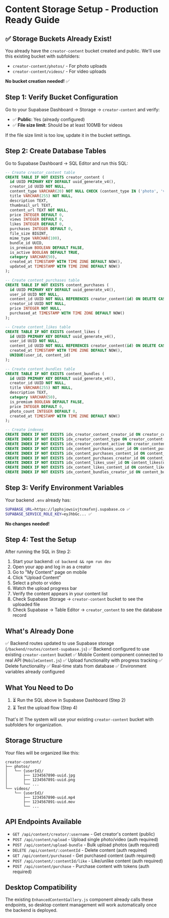 # Content Storage Setup - Production Ready Guide

## ✅ Storage Buckets Already Exist!

You already have the `creator-content` bucket created and public. We'll use this existing bucket with subfolders:
- `creator-content/photos/` - For photo uploads
- `creator-content/videos/` - For video uploads

**No bucket creation needed!** ✅

## Step 1: Verify Bucket Configuration

Go to your Supabase Dashboard → Storage → `creator-content` and verify:
- ✅ **Public**: Yes (already configured)
- ✅ **File size limit**: Should be at least 100MB for videos

If the file size limit is too low, update it in the bucket settings.

## Step 2: Create Database Tables

Go to Supabase Dashboard → SQL Editor and run this SQL:

```sql
-- Create creator_content table
CREATE TABLE IF NOT EXISTS creator_content (
  id UUID PRIMARY KEY DEFAULT uuid_generate_v4(),
  creator_id UUID NOT NULL,
  content_type VARCHAR(20) NOT NULL CHECK (content_type IN ('photo', 'video')),
  title VARCHAR(255) NOT NULL,
  description TEXT,
  thumbnail_url TEXT,
  content_url TEXT NOT NULL,
  price INTEGER DEFAULT 0,
  views INTEGER DEFAULT 0,
  likes INTEGER DEFAULT 0,
  purchases INTEGER DEFAULT 0,
  file_size BIGINT,
  mime_type VARCHAR(100),
  bundle_id UUID,
  is_premium BOOLEAN DEFAULT FALSE,
  is_active BOOLEAN DEFAULT TRUE,
  category VARCHAR(50),
  created_at TIMESTAMP WITH TIME ZONE DEFAULT NOW(),
  updated_at TIMESTAMP WITH TIME ZONE DEFAULT NOW()
);

-- Create content_purchases table
CREATE TABLE IF NOT EXISTS content_purchases (
  id UUID PRIMARY KEY DEFAULT uuid_generate_v4(),
  user_id UUID NOT NULL,
  content_id UUID NOT NULL REFERENCES creator_content(id) ON DELETE CASCADE,
  creator_id UUID NOT NULL,
  price INTEGER NOT NULL,
  purchased_at TIMESTAMP WITH TIME ZONE DEFAULT NOW()
);

-- Create content_likes table
CREATE TABLE IF NOT EXISTS content_likes (
  id UUID PRIMARY KEY DEFAULT uuid_generate_v4(),
  user_id UUID NOT NULL,
  content_id UUID NOT NULL REFERENCES creator_content(id) ON DELETE CASCADE,
  created_at TIMESTAMP WITH TIME ZONE DEFAULT NOW(),
  UNIQUE(user_id, content_id)
);

-- Create content_bundles table
CREATE TABLE IF NOT EXISTS content_bundles (
  id UUID PRIMARY KEY DEFAULT uuid_generate_v4(),
  creator_id UUID NOT NULL,
  title VARCHAR(255) NOT NULL,
  description TEXT,
  category VARCHAR(50),
  is_premium BOOLEAN DEFAULT FALSE,
  price INTEGER DEFAULT 0,
  photo_count INTEGER DEFAULT 0,
  created_at TIMESTAMP WITH TIME ZONE DEFAULT NOW()
);

-- Create indexes
CREATE INDEX IF NOT EXISTS idx_creator_content_creator_id ON creator_content(creator_id);
CREATE INDEX IF NOT EXISTS idx_creator_content_type ON creator_content(content_type);
CREATE INDEX IF NOT EXISTS idx_creator_content_active ON creator_content(is_active);
CREATE INDEX IF NOT EXISTS idx_content_purchases_user_id ON content_purchases(user_id);
CREATE INDEX IF NOT EXISTS idx_content_purchases_content_id ON content_purchases(content_id);
CREATE INDEX IF NOT EXISTS idx_content_purchases_creator_id ON content_purchases(creator_id);
CREATE INDEX IF NOT EXISTS idx_content_likes_user_id ON content_likes(user_id);
CREATE INDEX IF NOT EXISTS idx_content_likes_content_id ON content_likes(content_id);
CREATE INDEX IF NOT EXISTS idx_content_bundles_creator_id ON content_bundles(creator_id);
```

## Step 3: Verify Environment Variables

Your backend `.env` already has:

```bash
SUPABASE_URL=https://lpphsjowsivjtcmafxnj.supabase.co ✅
SUPABASE_SERVICE_ROLE_KEY=eyJhbGc... ✅
```

**No changes needed!**

## Step 4: Test the Setup

After running the SQL in Step 2:

1. Start your backend: `cd backend && npm run dev`
2. Open your app and log in as a creator
3. Go to "My Content" page on mobile
4. Click "Upload Content"
5. Select a photo or video
6. Watch the upload progress bar
7. Verify the content appears in your content list
8. Check Supabase Storage → `creator-content` bucket to see the uploaded file
9. Check Supabase → Table Editor → `creator_content` to see the database record

## What's Already Done

✅ Backend routes updated to use Supabase storage (`/backend/routes/content-supabase.js`)
✅ Backend configured to use existing `creator-content` bucket
✅ Mobile Content component connected to real API (`MobileContent.js`)
✅ Upload functionality with progress tracking
✅ Delete functionality
✅ Real-time stats from database
✅ Environment variables already configured

## What You Need to Do

1. ⏳ Run the SQL above in Supabase Dashboard (Step 2)
2. ⏳ Test the upload flow (Step 4)

That's it! The system will use your existing `creator-content` bucket with subfolders for organization.

## Storage Structure

Your files will be organized like this:
```
creator-content/
├── photos/
│   └── {userId}/
│       ├── 1234567890-uuid.jpg
│       ├── 1234567891-uuid.png
│       └── ...
└── videos/
    └── {userId}/
        ├── 1234567890-uuid.mp4
        ├── 1234567891-uuid.mov
        └── ...
```

## API Endpoints Available

- `GET /api/content/creator/:username` - Get creator's content (public)
- `POST /api/content/upload` - Upload single photo/video (auth required)
- `POST /api/content/upload-bundle` - Bulk upload photos (auth required)
- `DELETE /api/content/:contentId` - Delete content (auth required)
- `GET /api/content/purchased` - Get purchased content (auth required)
- `POST /api/content/:contentId/like` - Like/unlike content (auth required)
- `POST /api/content/purchase` - Purchase content with tokens (auth required)

## Desktop Compatibility

The existing `EnhancedContentGallery.js` component already calls these endpoints, so desktop content management will work automatically once the backend is deployed.
